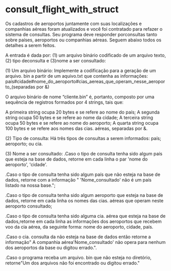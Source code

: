 # consult_flight_with_struct
Os cadastros de aeroportos juntamente com suas localizações e companhias aéreas foram atualizados e você foi contratado para refazer o sistema de consultas. Seu programa deve responder porconsultas tanto sobre países, aeroportos ou companhias aéreas. Seguem abaixo todos os detalhes a serem feitos. 

A entrada é dada por: (1) um arquivo binário codificado de um arquivo texto, (2) tipo deconsulta e (3)nome a ser consultado:

(1) Um arquivo binário:
Implemente a codificação para a geração de um arquivo. bin a partir de um aquivo.txt que contenha as informações: país#cidade#nome_do_aeroporto#cias_aereas_que_operam_nesse_aeroporto_(separadas por &)

O arquivo binário de nome “cliente.bin” é, portanto, composto por uma sequência de registros formados por 4 strings, tais que:

A primeira string ocupa 20 bytes e se refere ao nome do país; 
A segunda string ocupa 50 bytes e se refere ao nome da cidade;
A terceira string ocupa 50 bytes e se refere ao nome do aeroporto;
A quarta string ocupa 100 bytes e se refere aos nomes das cias. aéreas, separadas por &.

(2) Tipo de consulta:
Há três tipos de consultas a serem informados: país; aeroporto; ou cia.

(3) Nome a ser consultado: 
.Caso o tipo de consulta tenha sido algum país que esteja na base de dados, retorne em cada linha o par 'nome do aeroporto', 'cidade'.

.Caso o tipo de consulta tenha sido algum país que não esteja na base de dados, retorne com a informação " 'Nome_consultado' não é um país listado na nossa base.";

.Caso o tipo de consulta tenha sido algum aeroporto que esteja na base de dados, retorne em cada linha os nomes das cias. aéreas que operam neste aeroporto consultado;

.Caso o tipo de consulta tenha sido alguma cia. aérea que esteja na base de dados,retorne em cada linha as informações dos aeroportos que recebem voo da cia aérea, da seguinte forma: nome do aeroporto, cidade, país.

.Caso o cia.
consulta da não esteja na base de dados então retorne a informação" A companhia aérea'Nome_consultado' não opera para nenhum dos aeroportos da base ou digitou errado.".

.Caso o programa receba um arquivo. bin que não esteja no diretório, retorne"Um dos arquivos não foi encontrado ou digitou errado."
